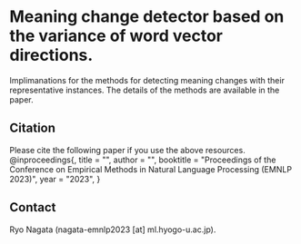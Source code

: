 # Meaning change detector based on the variance of word vector directions.
Implimanations for the methods for detecting meaning changes with their representative instances. The details of the methods are available in the paper.

## Citation
Please cite the following paper if you use the above resources.
@inproceedings{, title = "", author = "", booktitle = "Proceedings of the Conference on Empirical Methods in Natural Language Processing (EMNLP 2023)", year = "2023", }

## Contact
Ryo Nagata (nagata-emnlp2023 [at] ml.hyogo-u.ac.jp).
